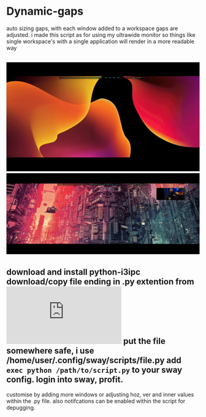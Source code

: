 # Dynamic-gaps
auto sizing gaps, with each window added to a workspace gaps are adjusted.
i made this script as for using my ultrawide monitor so things like single 
workspace's with a single application will render in a more readable way

![hippo](https://github.com/squid-slime/Dynamic-gaps/blob/main/ezgif-5-94de7735f5.gif)
![hippo](https://github.com/squid-slime/Dynamic-gaps/blob/main/2024-03-28%2018-08-46.gif)
--------------------------------------------------------------------------
download and install python-i3ipc
download/copy file ending in .py extention from ![here](https://github.com/squid-slime/Dynamic-gaps/blob/main/dynamic_gaps.py)
put the file somewhere safe, i use /home/user/.config/sway/scripts/file.py
add `exec python /path/to/script.py` to your sway config.
login into sway, profit.
--------------------------------------------------------------------------
customise by adding more windows or adjusting hoz, ver and inner values 
within the .py file.
also notifcations can be enabled within the script for depugging.
